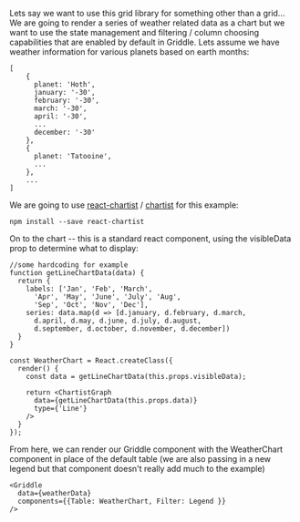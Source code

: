 Lets say we want to use this grid library for something other than a grid... We are going to render a series of
weather related data as a chart but we want to use the state management and filtering / column choosing capabilities that are enabled by default in Griddle.
Lets assume we have weather information for various planets based on earth months:

```
[
    {
      planet: 'Hoth',
      january: '-30',
      february: '-30',
      march: '-30',
      april: '-30',
      ...
      december: '-30'
    },
    {
      planet: 'Tatooine',
      ...
    },
    ...
]
```

We are going to use [react-chartist](https://github.com/fraserxu/react-chartist) / [chartist](https://gionkunz.github.io/chartist-js/) for this example:

```
npm install --save react-chartist
```

On to the chart -- this is a standard react component, using the visibleData prop to determine
what to display:

```
//some hardcoding for example
function getLineChartData(data) {
  return {
    labels: ['Jan', 'Feb', 'March',
      'Apr', 'May', 'June', 'July', 'Aug',
      'Sep', 'Oct', 'Nov', 'Dec'],
    series: data.map(d => [d.january, d.february, d.march,
      d.april, d.may, d.june, d.july, d.august,
      d.september, d.october, d.november, d.december])
  }
}

const WeatherChart = React.createClass({
  render() {
    const data = getLineChartData(this.props.visibleData);

    return <ChartistGraph
      data={getLineChartData(this.props.data)}
      type={'Line'}
    />
  }
});
```

From here, we can render our Griddle component with the WeatherChart component in place of the
default table (we are also passing in a new legend but that component doesn't really add much to the example)

```
<Griddle
  data={weatherData}
  components={{Table: WeatherChart, Filter: Legend }}
/>
```
